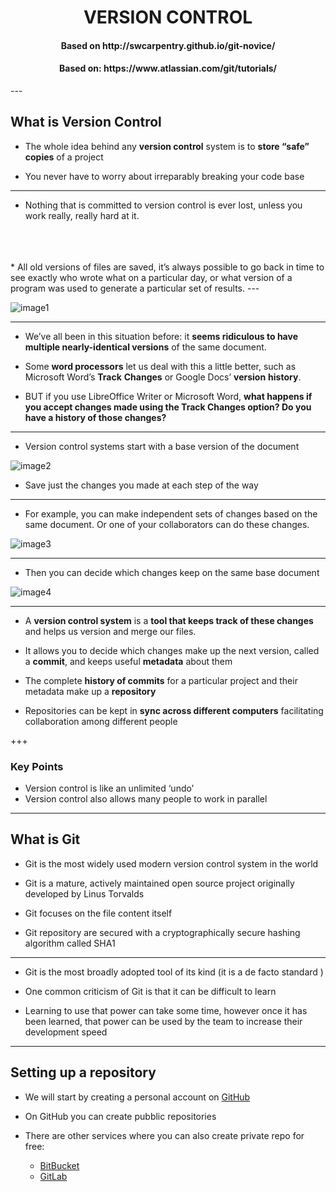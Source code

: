 
<center><h1>VERSION CONTROL</h1></center>

<center><h4>Based on http://swcarpentry.github.io/git-novice/</h4></center>
<center><h4>Based on: https://www.atlassian.com/git/tutorials/</h4></center>
---

<h2>What is Version Control</h2>

* The whole idea behind any **version control** system is to **store “safe” copies** of a project 

* You never have to worry about irreparably breaking your code base

---

* Nothing that is committed to version control is ever lost, unless you work really, really hard at it.
<br>
<br>
<br>
* All old versions of files are saved, it’s always possible to go back in time to see exactly who wrote what on a particular day, or what version of a program was used to generate a particular set of results.
---

![image1](http://www.phdcomics.com/comics/archive/phd101212s.gif)

---

* We’ve all been in this situation before: it **seems ridiculous to have multiple nearly-identical versions** of the same document.

* Some **word processors** let us deal with this a little better, such as Microsoft Word’s **Track** **Changes** or Google Docs’ **version** **history**.

* BUT if you use LibreOffice Writer or Microsoft Word, **what happens if you accept changes made using the Track Changes option? Do you have a history of those changes?**
---

* Version control systems start with a base version of the document 

![image2](http://swcarpentry.github.io/git-novice/fig/play-changes.svg)

* Save just the changes you made at each step of the way

---

* For example, you can make independent sets of changes based on the same document. Or one of your collaborators can do these changes.

![image3](http://swcarpentry.github.io/git-novice/fig/versions.svg)

---

* Then you can decide which changes keep on the same base document

![image4](http://swcarpentry.github.io/git-novice/fig/merge.svg)

---

* A **version control system** is a **tool that keeps track of these changes** and helps us version and merge our files.

* It allows you to decide which changes make up the next version, called a **commit**, and keeps useful **metadata** about them

* The complete **history of commits** for a particular project and their metadata make up a **repository**

* Repositories can be kept in **sync across different computers** facilitating collaboration among different people

+++

<h3>Key Points</h3>

* Version control is like an unlimited ‘undo’
* Version control also allows many people to work in parallel

---

<h2>What is Git</h2>

* Git is the most widely used modern version control system in the world

* Git is a mature, actively maintained open source project originally developed by Linus Torvalds

* Git focuses on the file content itself

* Git repository are secured with a cryptographically secure hashing algorithm called SHA1

---

* Git is the most broadly adopted tool of its kind (it is a de facto standard
)

* One common criticism of Git is that it can be difficult to learn

* Learning to use that power can take some time, however once it has been learned, that power can be used by the team to increase their development speed

---

<h2>Setting up a repository</h2>

* We will start by creating a personal account on [GitHub](https://github.com/)

* On GitHub you can create pubblic repositories

* There are other services where you can also create private repo for free: 
  * [BitBucket](https://bitbucket.org/)
  * [GitLab](https://about.gitlab.com/)
